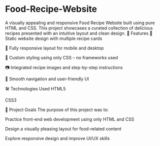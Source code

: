 # Food-Recipe-Website
A visually appealing and responsive Food Recipe Website built using pure HTML and CSS. This project showcases a curated collection of delicious recipes presented with an intuitive layout and clean design.
🚀 Features
🧁 Static website design with multiple recipe cards

📱 Fully responsive layout for mobile and desktop

🎨 Custom styling using only CSS – no frameworks used

📷 Integrated recipe images and step-by-step instructions

🧭 Smooth navigation and user-friendly UI

🛠️ Technologies Used
HTML5

CSS3

📌 Project Goals
The purpose of this project was to:

Practice front-end web development using only HTML and CSS

Design a visually pleasing layout for food-related content

Explore responsive design and improve UI/UX skills
